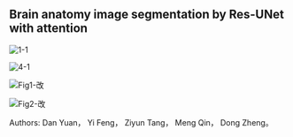 Brain anatomy image segmentation by Res-UNet with attention
--------------------------------------------------------------------
![1-1](https://github.com/user-attachments/assets/edea6d97-42ef-4766-aa3a-2701d7f30c1c)

![4-1](https://github.com/user-attachments/assets/e453b863-49c3-4f28-95cc-48ac4cd46008)

![Fig1-改](https://github.com/user-attachments/assets/74c3a1b2-3b64-4947-aba1-0787016087db)

![Fig2-改](https://github.com/user-attachments/assets/86bf70b0-b09d-4228-83ac-aa9e6df7ffd1)

Authors:
Dan Yuan，
Yi Feng，
Ziyun Tang，
Meng Qin，
Dong Zheng。
